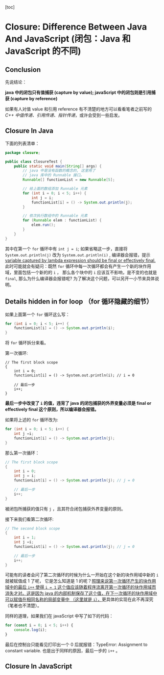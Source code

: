 [toc]

# Closure: Difference Between Java And JavaScript (闭包：Java 和 JavaScript 的不同)

## Conclusion

先说结论：

**java 中的闭包只有值捕获 (capture by value); javaScript 中的闭包则是引用捕获 (capture by reference)**

如果有人对值 value 和引用 reference 有不清楚的地方可以看看笔者之前写的 *C++ 中值传递、引用传递、指针传递*，或许会受到一些启发。

## Closure In Java

下面的列表清单：

```java
package closure;

public class ClosureTest {
    public static void main(String[] args) {
        // java 中是没有函数的概念的, 这里用了
        // java 库中的 Runnable 接口。
        Runnable[] functionList = new Runnable[5];

        // 给上面的数组添加 Runnable 元素
        for (int i = 0; i < 5; i++) {
            int j = i;
            functionList[i] = () -> System.out.println(j);
        }

        // 依次执行数组中的 Runnable 元素
        for (Runnable elem : functionList) {
            elem.run();
        }
    }
}
```

其中在第一个 `for` 循环中有 `int j = i`; 如果省略这一步，直接将 `System.out.println(j)` 改为 `System.out.println(i)` , 编译器会报错，提示 <u>variable captured by lambda expression should be final or effectively final.</u> 此时可能就会有疑问：既然 `for` 循环中每一次循环都会有产生一个新的块作用域，里面包括一个新的的 `i` ， 那么各个块中的 `i` 应该互不影响，是不变的也就是 `final`, 那么为什么编译器会报错呢? 为了解决这个问题，可以另开一小节来具体说明。

## Details hidden in for loop （for 循环隐藏的细节）

如果上面第一个 `for` 循环这么写：

```java
for (int i = 0; i < 5; i++) {
    functionList[i] = () -> System.out.println(i);
}
```

将 `for` 循环拆分来看。

第一次循环:

```
// The first block scope
{
    int i = 0;
    functionList[i] = () -> System.out.println(i); // i = 0
    
    // 最后一步
    i++;
}
```

**最后一步中改变了 `i` 的值，违背了 java 的闭包捕获的外界变量必须是 final or effectively final 这个原则，所以编译器会报错。**

如果将上述的 `for`  循环改为:

```java
for (int i = 0; i < 5; i++) {
    int j =i;
    functionList[i] = () -> System.out.println(j);
}
```

那么第一次循环：

```java
// The first block scope
{
    int i = 0;
    int j = i;
    functionList[i] = () -> System.out.println(j); // j = 0
    
    // 最后一步
    i++;
}
```

被闭包所捕获的值只有 `j` ，且其符合闭包捕获外界变量的原则。

接下来我们看第二次循环:

```java
// The second block scope
{
    int i = 1;
    int j =i;
    functionList[i] = () -> System.out.println(j); // j = 0
    
    // 最后一步
    i++;
}
```

可能有的读者会问了第二次循环的时候为什么一开始在这个新的块作用域中新的 `i` 就被赋值成 1 了呢， 它是怎么知道是 1 的呢？<u>照理来说第一次循环产生的块作用域中的最后 `i++` 使得 `i = 1` 这个值应该随着程序流离开第一次循环的块作用域而消失才对。这是因为 java 的内部机制保存了这个值，在下一次循环的块作用域中可以赋值在相同名称的局部变量中 （这里就是 `i`），</u>更具体的实现在此不再深究（笔者也不清楚）。

同样的道理，如果我们在 javaScript 中写了如下的代码：

```js
for (const i = 0; i < 5; i++) {
    console.log(i);
}
```

最后在控制台只能看见打印出一个 0 后就报错：TypeError: Assignment to constant variable. 也是出于同样的原因，最后一步的 `i++` 。

## Closure In JavaScript

